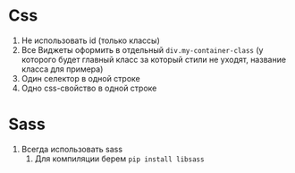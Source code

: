 ﻿
# Css

1. Не использовать id (только классы)
1. Все Виджеты оформить в отдельный `div.my-container-class` (у которого будет главный класс за который стили не уходят, название класса для примера)
1. Один селектор в одной строке
1. Одно css-свойство в одной строке

# Sass

1. Всегда использовать sass
   1. Для компиляции берем `pip install libsass`

